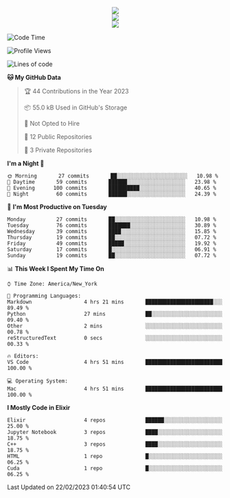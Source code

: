 
<div align="center"><img src="https://readme-typing-svg.demolab.com?font=Fira+Code&pause=1000&center=true&vCenter=true&width=435&lines=Hello%EF%BD%9E;I+LIKE+CODING%EF%BC%81;%E5%BC%B7%E5%8C%96%E5%AD%A6%E7%BF%92%E3%81%AB%E5%A4%A7%E5%A5%BD%E3%81%8D%EF%BC%81;%E6%B0%B8%E8%BF%9C%E5%96%9C%E6%AC%A2%E9%B2%A8%E9%B2%A8%EF%BC%81%EF%BC%81%EF%BC%81" />  
</div>

<div align="center"><img src="https://github-readme-stats.vercel.app/api?username=ruoyuGao&theme=black-red" />  
</div>

<div align="center">
    <img src="https://github-readme-stats.vercel.app/api/top-langs/?username=ruoyuGao&layout=compact&theme=black-red"/>
</div>

<!--START_SECTION:waka-->
![Code Time](http://img.shields.io/badge/Code%20Time-3%20hrs%2024%20mins-blue)

![Profile Views](http://img.shields.io/badge/Profile%20Views-172-blue)

![Lines of code](https://img.shields.io/badge/From%20Hello%20World%20I%27ve%20Written-225%20Thousand%20lines%20of%20code-blue)

**🐱 My GitHub Data** 

> 🏆 44 Contributions in the Year 2023
 > 
> 📦 55.0 kB Used in GitHub's Storage 
 > 
> 🚫 Not Opted to Hire
 > 
> 📜 12 Public Repositories 
 > 
> 🔑 3 Private Repositories  
 > 
**I'm a Night 🦉** 

```text
🌞 Morning       27 commits       ██░░░░░░░░░░░░░░░░░░░░░░░   10.98 % 
🌆 Daytime       59 commits       ██████░░░░░░░░░░░░░░░░░░░   23.98 % 
🌃 Evening      100 commits       ██████████░░░░░░░░░░░░░░░   40.65 % 
🌙 Night         60 commits       ██████░░░░░░░░░░░░░░░░░░░   24.39 % 

```
📅 **I'm Most Productive on Tuesday** 

```text
Monday          27 commits       ██░░░░░░░░░░░░░░░░░░░░░░░   10.98 % 
Tuesday         76 commits       ███████░░░░░░░░░░░░░░░░░░   30.89 % 
Wednesday       39 commits       ████░░░░░░░░░░░░░░░░░░░░░   15.85 % 
Thursday        19 commits       ██░░░░░░░░░░░░░░░░░░░░░░░   07.72 % 
Friday          49 commits       █████░░░░░░░░░░░░░░░░░░░░   19.92 % 
Saturday        17 commits       █░░░░░░░░░░░░░░░░░░░░░░░░   06.91 % 
Sunday          19 commits       ██░░░░░░░░░░░░░░░░░░░░░░░   07.72 % 

```


📊 **This Week I Spent My Time On** 

```text
⌚︎ Time Zone: America/New_York

💬 Programming Languages: 
Markdown                 4 hrs 21 mins       ██████████████████████░░░   89.49 % 
Python                   27 mins             ██░░░░░░░░░░░░░░░░░░░░░░░   09.40 % 
Other                    2 mins              ░░░░░░░░░░░░░░░░░░░░░░░░░   00.78 % 
reStructuredText         0 secs              ░░░░░░░░░░░░░░░░░░░░░░░░░   00.33 % 

🔥 Editors: 
VS Code                  4 hrs 51 mins       █████████████████████████   100.00 % 

💻 Operating System: 
Mac                      4 hrs 51 mins       █████████████████████████   100.00 % 

```

**I Mostly Code in Elixir** 

```text
Elixir                   4 repos             ██████░░░░░░░░░░░░░░░░░░░   25.00 % 
Jupyter Notebook         3 repos             ████░░░░░░░░░░░░░░░░░░░░░   18.75 % 
C++                      3 repos             ████░░░░░░░░░░░░░░░░░░░░░   18.75 % 
HTML                     1 repo              █░░░░░░░░░░░░░░░░░░░░░░░░   06.25 % 
Cuda                     1 repo              █░░░░░░░░░░░░░░░░░░░░░░░░   06.25 % 

```



 Last Updated on 22/02/2023 01:40:54 UTC
<!--END_SECTION:waka-->
